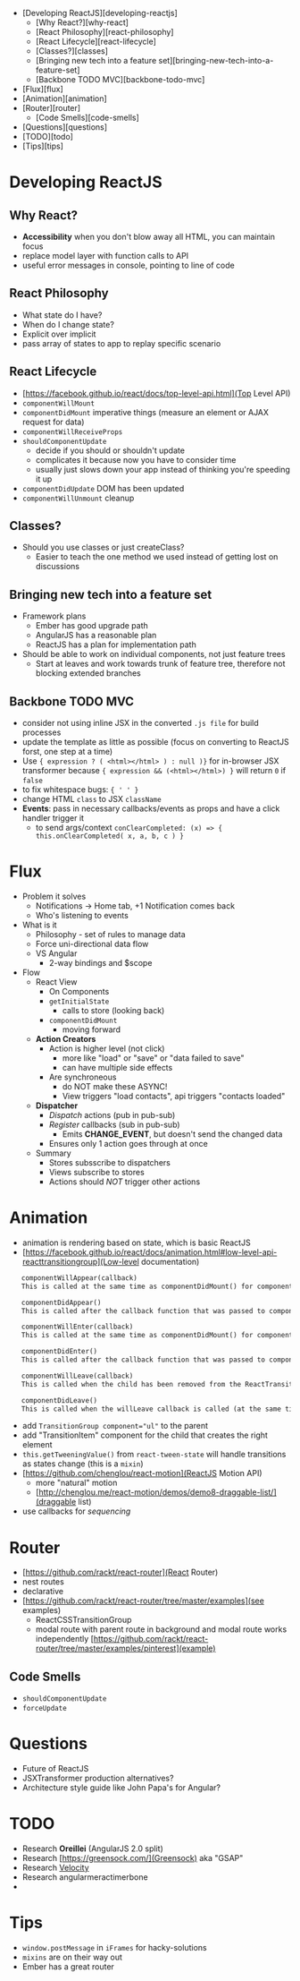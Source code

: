 <!-- MarkdownTOC -->

- [Developing ReactJS][developing-reactjs]
    - [Why React?][why-react]
    - [React Philosophy][react-philosophy]
    - [React Lifecycle][react-lifecycle]
    - [Classes?][classes]
    - [Bringing new tech into a feature set][bringing-new-tech-into-a-feature-set]
    - [Backbone TODO MVC][backbone-todo-mvc]
- [Flux][flux]
- [Animation][animation]
- [Router][router]
    - [Code Smells][code-smells]
- [Questions][questions]
- [TODO][todo]
- [Tips][tips]

<!-- /MarkdownTOC -->

<a name="developing-reactjs"></a>
# Developing ReactJS

<a name="why-react"></a>
## Why React?
 - **Accessibility** when you don't blow away all HTML, you can maintain focus
 - replace model layer with function calls to API
 - useful error messages in console, pointing to line of code

<a name="react-philosophy"></a>
## React Philosophy
 - What state do I have?
 - When do I change state?
 - Explicit over implicit
 - pass array of states to app to replay specific scenario

<a name="react-lifecycle"></a>
## React Lifecycle
 - [https://facebook.github.io/react/docs/top-level-api.html](Top Level API)
 - `componentWillMount` 
 - `componentDidMount` imperative things (measure an element or AJAX request for data)
 - `componentWillReceiveProps`
 - `shouldComponentUpdate`
 	- decide if you should or shouldn't update
 	- complicates it because now you have to consider time
 	- usually just slows down your app instead of thinking you're speeding it up
 - `componentDidUpdate` DOM has been updated
 - `componentWillUnmount` cleanup

<a name="classes"></a>
## Classes?
 - Should you use classes or just createClass?
 	- Easier to teach the one method we used instead of getting lost on discussions

<a name="bringing-new-tech-into-a-feature-set"></a>
## Bringing new tech into a feature set
 - Framework plans
 	- Ember has good upgrade path
 	- AngularJS has a reasonable plan
 	- ReactJS has a plan for implementation path
 - Should be able to work on individual components, not just feature trees
 	- Start at leaves and work towards trunk of feature tree, therefore not blocking extended branches

<a name="backbone-todo-mvc"></a>
## Backbone TODO MVC
 - consider not using inline JSX in the converted `.js file` for build processes
 - update the template as little as possible (focus on converting to ReactJS forst, one step at a time)
 - Use `{ expression ? ( <html></html> ) : null )}` for in-browser JSX transformer because `{ expression && (<html></html>) }` will return `0` if `false`
 - to fix whitespace bugs: `{ ' ' }`
 - change HTML `class` to JSX `className`
 - **Events**: pass in necessary callbacks/events as props and have a click handler trigger it
 	+ to send args/context `conClearCompleted: (x) => { this.onClearCompleted( x, a, b, c ) }`

<a name="flux"></a>
# Flux
 - Problem it solves
 	+ Notifications -> Home tab, +1 Notification comes back
 	+ Who's listening to events
 - What is it
 	+ Philosophy - set of rules to manage data
 	+ Force uni-directional data flow
 	+ VS Angular
 		* 2-way bindings and $scope
 - Flow
 	+ React View
 		* On Components
 		* `getInitialState`
 			- calls to store (looking back)
 		* `componentDidMount`
 			- moving forward
 	+ **Action Creators**
 		* Action is higher level (not click)
 			- more like "load" or "save" or "data failed to save"
 			- can have multiple side effects
 		* Are synchroneous
 			- do NOT make these ASYNC!
 			- View triggers "load contacts", api triggers "contacts loaded"
 	+ **Dispatcher**
 		* *Dispatch* actions (pub in pub-sub)
 		* *Register* callbacks (sub in pub-sub)
 			- Emits **CHANGE_EVENT**, but doesn't send the changed data
 		* Ensures only 1 action goes through at once
 	+ Summary
 		* Stores subsscribe to dispatchers
 		* Views subscribe to stores
 		* Actions should *NOT* trigger other actions
 	
<a name="animation"></a>
# Animation
 - animation is rendering based on state, which is basic ReactJS
 - [https://facebook.github.io/react/docs/animation.html#low-level-api-reacttransitiongroup](Low-level documentation)
 ```md
 	componentWillAppear(callback)
	This is called at the same time as componentDidMount() for components that are initially mounted in a TransitionGroup. It will block other animations from occurring until callback is called. It is only called on the initial render of a TransitionGroup.

	componentDidAppear()
	This is called after the callback function that was passed to componentWillAppear is called.

	componentWillEnter(callback)
	This is called at the same time as componentDidMount() for components added to an existing TransitionGroup. It will block other animations from occurring until callback is called. It will not be called on the initial render of a TransitionGroup.

	componentDidEnter()
	This is called after the callback function that was passed to componentWillEnter is called.

	componentWillLeave(callback)
	This is called when the child has been removed from the ReactTransitionGroup. Though the child has been removed, ReactTransitionGroup will keep it in the DOM until callback is called.

	componentDidLeave()
	This is called when the willLeave callback is called (at the same time as componentWillUnmount).
 ```
 - add `TransitionGroup component="ul"` to the parent
 - add "TransitionItem" component for the child that creates the right element
 - `this.getTweeningValue()` from `react-tween-state` will handle transitions as states change (this is a `mixin`)
 - [https://github.com/chenglou/react-motion](ReactJS Motion API)
 	+ more "natural" motion
 	+ [http://chenglou.me/react-motion/demos/demo8-draggable-list/](draggable list)
 - use callbacks for *sequencing*

<a name="router"></a>
# Router
 - [https://github.com/rackt/react-router](React Router)
 - nest routes
 - declarative
 - [https://github.com/rackt/react-router/tree/master/examples](see examples)
     + ReactCSSTransitionGroup
     + modal route with parent route in background and modal route works independently [https://github.com/rackt/react-router/tree/master/examples/pinterest](example)

<a name="code-smells"></a>
## Code Smells
 - `shouldComponentUpdate`
 - `forceUpdate`

<a name="questions"></a>
# Questions
 - Future of ReactJS
 - JSXTransformer production alternatives?
 - Architecture style guide like John Papa's for Angular?

<a name="todo"></a>
# TODO
  - Research **Oreillei** (AngularJS 2.0 split)	
  - Research [https://greensock.com/](Greensock) aka "GSAP"
  - Research [Velocity](http://julian.com/research/velocity/)
  - Research angularmeractimerbone
  - 

<a name="tips"></a>
# Tips
 - `window.postMessage` in `iFrames` for hacky-solutions
 - `mixins` are on their way out
 - Ember has a great router